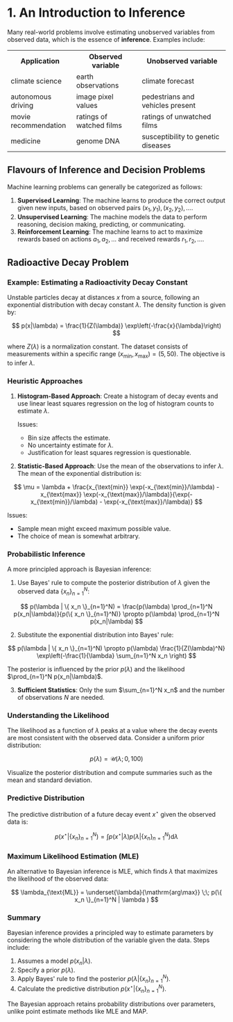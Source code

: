 


# 1. An Introduction to Inference

Many real-world problems involve estimating unobserved variables from observed data, which is the essence of **inference**. Examples include:

<table>
    <tr>
        <th style="width: 30%;">Application</th>
        <th style="width: 30%;">Observed variable</th>
        <th style="width: 40%;">Unobserved variable</th>
    </tr>
    <tr>
        <td>climate science</td>
        <td>earth observations</td>
        <td>climate forecast</td>
    </tr>
    <tr>
        <td>autonomous driving</td>
        <td>image pixel values</td>
        <td>pedestrians and vehicles present </td>
    </tr>
    <tr>
        <td>movie recommendation</td>
        <td>ratings of watched films</td>
        <td>ratings of unwatched films</td>
    </tr>
    <tr>
        <td>medicine</td>
        <td>genome DNA</td>
        <td>susceptibility to genetic diseases</td>
    </tr>
</table>

## Flavours of Inference and Decision Problems

Machine learning problems can generally be categorized as follows:

1. **Supervised Learning**: The machine learns to produce the correct output given new inputs, based on observed pairs $(x_1, y_1), (x_2, y_2), \ldots$.
2. **Unsupervised Learning**: The machine models the data to perform reasoning, decision making, predicting, or communicating.
3. **Reinforcement Learning**: The machine learns to act to maximize rewards based on actions $a_1, a_2, \ldots$ and received rewards $r_1, r_2, \ldots$.

## Radioactive Decay Problem

### Example: Estimating a Radioactivity Decay Constant

Unstable particles decay at distances $x$ from a source, following an exponential distribution with decay constant $\lambda$. The density function is given by:

$$
p(x|\lambda) = \frac{1}{Z(\lambda)} \exp\left(-\frac{x}{\lambda}\right)
$$

where $Z(\lambda)$ is a normalization constant. The dataset consists of measurements within a specific range $(x_{\text{min}}, x_{\text{max}}) = (5, 50)$. The objective is to infer $\lambda$.

### Heuristic Approaches

1. **Histogram-Based Approach**: Create a histogram of decay events and use linear least squares regression on the log of histogram counts to estimate $\lambda$.
   
   Issues:
   - Bin size affects the estimate.
   - No uncertainty estimate for $\lambda$.
   - Justification for least squares regression is questionable.

2. **Statistic-Based Approach**: Use the mean of the observations to infer $\lambda$. The mean of the exponential distribution is:

$$
\mu = \lambda + \frac{x_{\text{min}} \exp(-x_{\text{min}}/\lambda) - x_{\text{max}} \exp(-x_{\text{max}}/\lambda)}{\exp(-x_{\text{min}}/\lambda) - \exp(-x_{\text{max}}/\lambda)}
$$

   Issues:
   - Sample mean might exceed maximum possible value.
   - The choice of mean is somewhat arbitrary.

### Probabilistic Inference

A more principled approach is Bayesian inference:

1. Use Bayes' rule to compute the posterior distribution of $\lambda$ given the observed data $\{ x_n \}_{n=1}^N$:

$$
p(\lambda | \{ x_n \}_{n=1}^N) = \frac{p(\lambda) \prod_{n=1}^N p(x_n|\lambda)}{p(\{ x_n \}_{n=1}^N)} \propto p(\lambda) \prod_{n=1}^N p(x_n|\lambda)
$$

2. Substitute the exponential distribution into Bayes' rule:

$$
p(\lambda | \{ x_n \}_{n=1}^N) \propto p(\lambda) \frac{1}{Z(\lambda)^N} \exp\left(-\frac{1}{\lambda} \sum_{n=1}^N x_n \right)
$$

   The posterior is influenced by the prior $p(\lambda)$ and the likelihood $\prod_{n=1}^N p(x_n|\lambda)$.

3. **Sufficient Statistics**: Only the sum $\sum_{n=1}^N x_n$ and the number of observations $N$ are needed.

### Understanding the Likelihood

The likelihood as a function of $\lambda$ peaks at a value where the decay events are most consistent with the observed data. Consider a uniform prior distribution:

$$
p(\lambda) = \mathcal{U}(\lambda; 0, 100)
$$

Visualize the posterior distribution and compute summaries such as the mean and standard deviation.

### Predictive Distribution

The predictive distribution of a future decay event $x^\star$ given the observed data is:

$$
p(x^\star \lvert \{ x_n \}_{n=1}^N) = \int p(x^\star \lvert  \lambda) p(\lambda | \{ x_n \}_{n=1}^N) \text{d} \lambda
$$

### Maximum Likelihood Estimation (MLE)

An alternative to Bayesian inference is MLE, which finds $\lambda$ that maximizes the likelihood of the observed data:

$$
\lambda_{\text{ML}} = \underset{\lambda}{\mathrm{arg\max}} \;\; p(\{ x_n \}_{n=1}^N | \lambda )
$$

### Summary

Bayesian inference provides a principled way to estimate parameters by considering the whole distribution of the variable given the data. Steps include:

1. Assumes a model $p(x_n|\lambda)$.
2. Specify a prior $p(\lambda)$.
3. Apply Bayes' rule to find the posterior $p(\lambda|\{x_n\}_{n=1}^N)$.
4. Calculate the predictive distribution $p(x^\star |\{x_{n}\}_{n=1}^N)$.

The Bayesian approach retains probability distributions over parameters, unlike point estimate methods like MLE and MAP.
